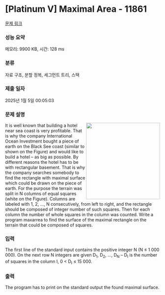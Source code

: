 # [Platinum V] Maximal Area - 11861 

[문제 링크](https://www.acmicpc.net/problem/11861) 

### 성능 요약

메모리: 9900 KB, 시간: 128 ms

### 분류

자료 구조, 분할 정복, 세그먼트 트리, 스택

### 제출 일자

2025년 1월 5일 00:05:03

### 문제 설명

<p><img alt="" src="https://onlinejudgeimages.s3-ap-northeast-1.amazonaws.com/problem/11861/1.png" style="float:right; height:248px; width:240px">It is well known that building a hotel near sea coast is very profitable. That is why the company International Ocean Investment bought a piece of earth on the Black See coast (similar to shown on the Figure) and would like to build a hotel – as big as possible. By different reasons the hotel has to be with rectangular basement. That is why the company searches somebody to find the rectangle with maximal surface which could be drawn on the piece of earth. For the purpose the terrain was split in N columns of equal squares (white on the Figure). Columns are labeled with 1, 2, …, N consecutively, from left to right, and the rectangle should be composed of integer number of such squares. Then for each column the number of whole squares in the column was counted. Write a program maxarrea to find the surface of the maximal rectangle on the terrain that could be composed of squares. </p>

### 입력 

 <p>The first line of the standard input contains the positive integer N (N ≤ 1 000 000). On the next row N integers are given D<sub>1</sub>, D<sub>2</sub>, …, D<sub>N</sub> – D<sub>I</sub> is the number of squares in the column I, 0 < D<sub>I</sub> ≤ 15 000.</p>

### 출력 

 <p>The program has to print on the standard output the found maximal surface. </p>

